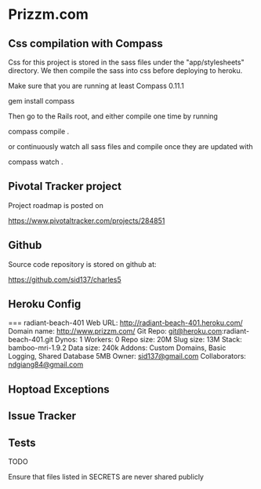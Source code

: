 # Prizzm.com

## Css compilation with Compass

Css for this project is stored in the sass files under the "app/stylesheets" directory.  We then
compile the sass into css before deploying to heroku. 

Make sure that you are running at least Compass 0.11.1

  gem install compass

Then go to the Rails root, and either compile one time by running

  compass compile .

or continuously watch all sass files and compile once they are updated with

  compass watch .


##  Pivotal Tracker project

Project roadmap is posted on 

https://www.pivotaltracker.com/projects/284851

## Github

Source code repository is stored on github at:

https://github.com/sid137/charles5



## Heroku Config
=== radiant-beach-401
Web URL:        http://radiant-beach-401.heroku.com/
Domain name:    http://www.prizzm.com/
Git Repo:       git@heroku.com:radiant-beach-401.git
Dynos:          1
Workers:        0
Repo size:      20M
Slug size:      13M
Stack:          bamboo-mri-1.9.2
Data size:      240k
Addons:         Custom Domains, Basic Logging, Shared Database 5MB
Owner:          sid137@gmail.com
Collaborators:  ndgiang84@gmail.com

## Hoptoad Exceptions

## Issue Tracker

## Tests

TODO


Ensure that files listed in SECRETS are never shared publicly
